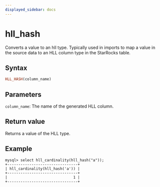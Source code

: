 ```yaml
---
displayed_sidebar: docs
---
```


# hll_hash



Converts a value to an hll type. Typically used in imports to map a value in the source data to an HLL column type in the StarRocks table.

## Syntax

```Haskell
HLL_HASH(column_name)
```

## Parameters

`column_name`: The name of the generated HLL column.

## Return value

Returns a value of the HLL type.

## Example

```plain text
mysql> select hll_cardinality(hll_hash("a"));
+--------------------------------+
| hll_cardinality(hll_hash('a')) |
+--------------------------------+
|                              1 |
+--------------------------------+
```